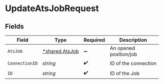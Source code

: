 # UpdateAtsJobRequest


## Fields

| Field                                           | Type                                            | Required                                        | Description                                     |
| ----------------------------------------------- | ----------------------------------------------- | ----------------------------------------------- | ----------------------------------------------- |
| `AtsJob`                                        | [*shared.AtsJob](../../models/shared/atsjob.md) | :heavy_minus_sign:                              | An opened position/job                          |
| `ConnectionID`                                  | *string*                                        | :heavy_check_mark:                              | ID of the connection                            |
| `ID`                                            | *string*                                        | :heavy_check_mark:                              | ID of the Job                                   |